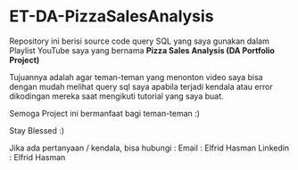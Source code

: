 # ET-DA-PizzaSalesAnalysis

Repository ini berisi source code query SQL yang saya gunakan dalam Playlist YouTube saya yang bernama <strong>Pizza Sales Analysis (DA Portfolio Project)</strong>

Tujuannya adalah agar teman-teman yang menonton video saya bisa dengan mudah melihat query sql saya apabila terjadi kendala atau error dikodingan mereka saat mengikuti tutorial yang saya buat.

Semoga Project ini bermanfaat bagi teman-teman :)

Stay Blessed :)

Jika ada pertanyaan / kendala, bisa hubungi :
Email : Elfrid Hasman
Linkedin : Elfrid Hasman